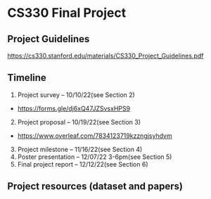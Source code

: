 # CS330 Final Project
## Project Guidelines
https://cs330.stanford.edu/materials/CS330_Project_Guidelines.pdf

## Timeline
1. Project survey – 10/10/22(see Section 2)
  * https://forms.gle/dj6xQ47JZSvsxHPS9
2. Project proposal – 10/19/22(see Section 3)
  * https://www.overleaf.com/7834123719kzzngjsyhdvm
3. Project milestone – 11/16/22(see Section 4)
4. Poster presentation – 12/07/22 3-6pm(see Section 5)
5. Final project report – 12/12/22(see Section 6)

## Project resources (dataset and papers)
